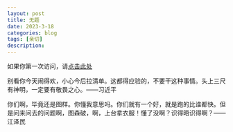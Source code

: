 ```yaml
---
layout: post
title: 无题
date: 2023-3-18
categories: blog
tags: [亲切]
description: 
---
```


如果你第一次访问，请[点击此处](https://ovule-seed.github.io/blog/2023/01/30/z9-%E6%A0%B8%E5%BF%83/)

别看你今天闹得欢，小心今后拉清单。这都得应验的，不要干这种事情。头上三尺有神明，一定要有敬畏之心。——习近平

你们啊，毕竟还是图样。你懂我意思吗。你们就有一个好，就是跑的比谁都快。但是问来问去的问题啊，图森破，啊，上台拿衣服！懂了没啊？识得晤识得啊？——江泽民

